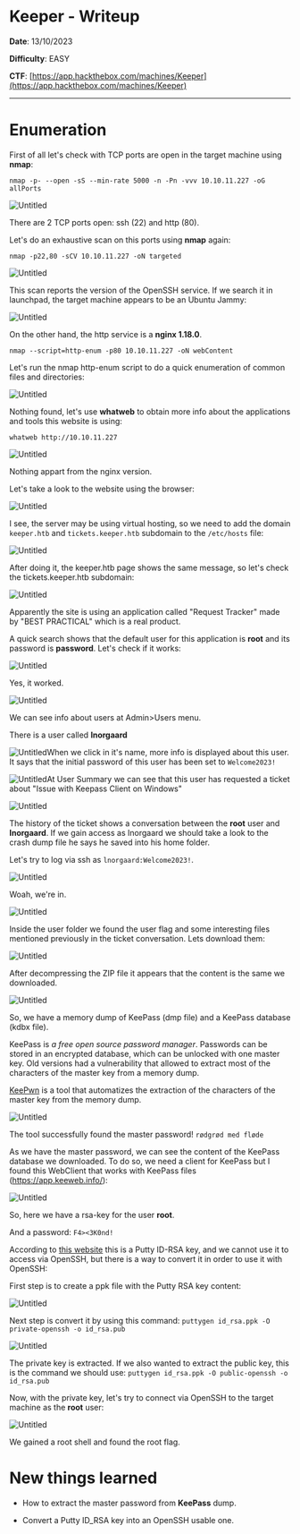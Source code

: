 # Keeper - Writeup

**Date**: 13/10/2023

**Difficulty**: EASY

**CTF**: [https://app.hackthebox.com/machines/Keeper](https://app.hackthebox.com/machines/Keeper)


---



# Enumeration

First of all let's check with TCP ports are open in the target machine using **nmap**:

`nmap -p- --open -sS --min-rate 5000 -n -Pn -vvv 10.10.11.227 -oG allPorts`

![Untitled](img/Pasted%20image%2020231013184126.png)

There are 2 TCP ports open: ssh (22) and http (80).

Let's do an exhaustive scan on this ports using **nmap** again:

`nmap -p22,80 -sCV 10.10.11.227 -oN targeted`

![Untitled](img/Pasted%20image%2020231013184329.png)

This scan reports the version of the OpenSSH service. If we search it in launchpad, the target machine appears to be an Ubuntu Jammy:

![Untitled](img/Pasted%20image%2020231013184544.png)

On the other hand, the http service is a **nginx 1.18.0**. 

`nmap --script=http-enum -p80 10.10.11.227 -oN webContent`

Let's run the nmap http-enum script to do a quick enumeration of common files and directories:

![Untitled](img/Pasted%20image%2020231013184833.png)

Nothing found, let's use **whatweb** to obtain more info about the applications and tools this website is using:

`whatweb http://10.10.11.227`

![Untitled](img/Pasted%20image%2020231013184955.png)

Nothing appart from the nginx version.

Let's take a look to the website using the browser:

![Untitled](img/Pasted%20image%2020231013185128.png)

I see, the server may be using virtual hosting, so we need to add the domain `keeper.htb` and `tickets.keeper.htb` subdomain to the `/etc/hosts` file:

![Untitled](img/Pasted%20image%2020231013185313.png)

After doing it, the keeper.htb page shows the same message, so let's check the tickets.keeper.htb subdomain:

![Untitled](img/Pasted%20image%2020231013185436.png)

Apparently the site is using an application called "Request Tracker" made by "BEST PRACTICAL" which is a real product.

A quick search shows that the default user for this application is **root** and its password is **password**. Let's check if it works:

![Untitled](img/Pasted%20image%2020231013194725.png)

Yes, it worked.

![Untitled](img/Pasted%20image%2020231013194909.png)

We can see info about users at Admin>Users menu.

There is a user called **lnorgaard**

![Untitled](img/Pasted%20image%2020231013195114.png)When we click in it's name, more info is displayed about this user. It says that the initial password of this user has been set to `Welcome2023!`



![Untitled](img/Pasted%20image%2020231013195342.png)At User Summary we can see that this user has requested a ticket about "Issue with Keepass Client on Windows"

![Untitled](img/Pasted%20image%2020231013195508.png)

The history of the ticket shows a conversation between the **root** user and **Inorgaard**. If we gain access as Inorgaard we should take a look to the crash dump file he says he saved into his home folder.

Let's try to log via ssh as `lnorgaard:Welcome2023!`.

![Untitled](img/Pasted%20image%2020231013200857.png)

Woah, we're in.

![Untitled](img/Pasted%20image%2020231013202858.png)

Inside the user folder we found the user flag and some interesting files mentioned previously in the ticket conversation. Lets download them:

![Untitled](img/Pasted%20image%2020231013203630.png)

After decompressing the ZIP file it appears that the content is the same we downloaded.

![Untitled](img/Pasted%20image%2020231013203816.png)

So, we have a memory dump of KeePass (dmp file) and a KeePass database (kdbx file).

KeePass is _a free open source password manager_. Passwords can be stored in an encrypted database, which can be unlocked with one master key. Old versions had a vulnerability that allowed to extract most of the characters of the master key from a memory dump.

[KeePwn](https://github.com/Orange-Cyberdefense/KeePwn) is a tool that automatizes the extraction of the characters of the master key from the memory dump.

![Untitled](img/Pasted%20image%2020231013205644.png)

The tool successfully found the master password! `rødgrød med fløde`

As we have the master password, we can see the content of the KeePass database we downloaded. To do so, we need a client for KeePass but I found this WebClient that works with KeePass files (https://app.keeweb.info/):

![Untitled](img/Pasted%20image%2020231013210548.png)

So, here we have a rsa-key for the user **root**.

And a password: `F4><3K0nd!`



According to [this website](https://www.baeldung.com/linux/ssh-key-types-convert-ppk) this is a Putty ID-RSA key, and we cannot use it to access via OpenSSH, but there is a way to convert it in order to use it with OpenSSH:

First step is to create a ppk file with the Putty RSA key content:

![Untitled](img/Pasted%20image%2020231013211803.png)

Next step is convert it by using this command: `puttygen id_rsa.ppk -O private-openssh -o id_rsa.pub`

![Untitled](img/Pasted%20image%2020231013212236.png)

The private key is extracted. If we also wanted to extract the public key, this is the command we should use: `puttygen id_rsa.ppk -O public-openssh -o id_rsa.pub`



Now, with the private key, let's try to connect via OpenSSH to the target machine as the **root** user:

![Untitled](img/Pasted%20image%2020231013212632.png)

We gained a root shell and found the root flag.



# New things learned

- How to extract the master password from **KeePass** dump.

- Convert a Putty ID_RSA key into an OpenSSH usable one.
